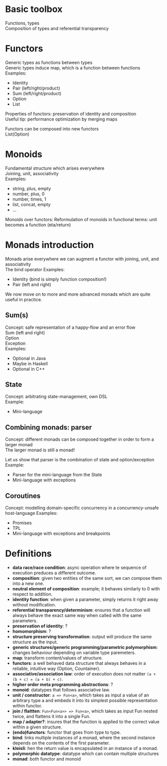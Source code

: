 # Basic toolbox
Functions, types  
Composition of types and referential transparency

# Functors
Generic types as functions between types  
Generic types induce map, which is a function between functions
Examples:
- Identity
- Pair (left/right/product)
- Sum (left/right/product)
- Option
- List

Properties of functors: preservation of identity and composition  
Useful tip: performance optimization by merging maps

Functors can be composed into new functors  
List(Option)

# Monoids
Fundamental structure which arises everywhere  
Joining, unit, associativity  
Examples:
- string, plus, empty
- number, plus, 0
- number, times, 1
- list, concat, empty
- ...

Monoids over functors:
Reformulation of monoids in functional terms: unit becomes a function (eta/return)

# Monads introduction
Monads arise everywhere we can augment a functor with joining, unit, and associativity  
The bind operator
Examples:
- Identity (bind is simply function composition!)
- Pair (left and right)

We now move on to more and more advanced monads which are quite useful in practice.

## Sum(s)
Concept: safe representation of a happy-flow and an error flow  
Sum (left and right)  
Option  
Exception  
Examples:
- Optional in Java
- Maybe in Haskell
- Optional in C++

## State
Concept: arbitrating state-management, own DSL  
Example:
- Mini-language

## Combining monads: parser
Concept: different monads can be composed together in order to form a larger monad  
The larger monad is still a monad!


Let us show that parser is the combination of state and option/exception
Example:
- Parser for the mini-language from the State
- Mini-language with exceptions

## Coroutines
Concept: modelling domain-specific concurrency in a concurrency-unsafe host-language
Examples:
- Promises
- TPL
- Mini-language with exceptions and breakpoints

# Definitions
- **data race/race condition**: async operation where te sequence of execution preduces a different outcome.
- **composition**: given two entities of the same sort, we can compose them into a new one.
- **neutral element of composition**: example; it behaves similarly to 0 with respect to addition.
- **identity function**: when given a parameter, simply returns it right away without modification.
- **referential transparency/determinism**: ensures that a function will always behave the exact same way when called with the same parameters.
- **preservation of identity**: ?
- **homomorphism**: ?
- **structure preserving transformation**: output will produce the same structure as the input.
- **generic structures/generic programming/parametric polymorphism**: changes behaviour depending on variable type paremeters.
- **map**: transform content/values of structure.
- **functors**: a well behaved data structure that always behaves in a reliable, intuitive way (Option, Countainer).
- **associative/association law**: order of execution does not matter `(a + (b + c) = (a + b) + c)`.
- **higher order meta programming abstractions**: ?
- **monoid**: datatypes that follows associative law.
- **unit / constructor**: `a => Fun<a>`, which takes as input a value of an arbitrary type a and embeds it into its simplest possible representation within functor.
- **join / flattten**: `Fun<Fun<a>> => Fun<a>`, which takes as input Fun nested twice, and flattens it into a single Fun.
- **map / adapter?**: insures that the function is applied to the correct value within a given structure.
- **(endo)functors**: functor that goes from type to type.
- **bind**: links multiple instances of a monad, where the second instance depends on the contents of the first parameter.
- **kleisli**: hen the return value is encapsulated in an instance of a monad.
- **polymorphic datatype**: datatype which can contain multiple structures
- **monad**: both functor and monoid
